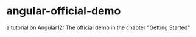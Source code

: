 # angular-official-demo
a tutorial on Angular12: The official demo in the chapter "Getting Started"
